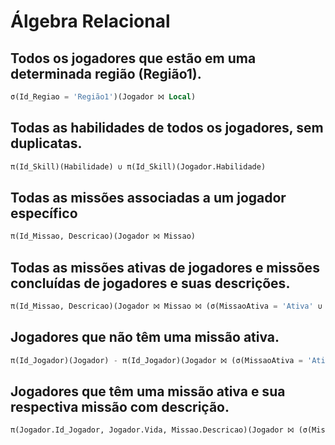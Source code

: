 # Álgebra Relacional
##  Todos os jogadores que estão em uma determinada região (Região1).
  ```sql
  σ(Id_Regiao = 'Região1')(Jogador ⨝ Local)
  ```

## Todas as habilidades de todos os jogadores, sem duplicatas.
  ```sql
  π(Id_Skill)(Habilidade) ∪ π(Id_Skill)(Jogador.Habilidade)
  ```

## Todas as missões associadas a um jogador específico
  ```sql
  π(Id_Missao, Descricao)(Jogador ⨝ Missao)
  ```

## Todas as missões ativas de jogadores e missões concluídas de jogadores e suas descrições.
  ```sql
  π(Id_Missao, Descricao)(Jogador ⨝ Missao ⨝ (σ(MissaoAtiva = 'Ativa' ∪ MissaoAtiva = 'Concluída')(Jogador)))
  ```

## Jogadores que não têm uma missão ativa.
  ```sql
  π(Id_Jogador)(Jogador) - π(Id_Jogador)(Jogador ⨝ (σ(MissaoAtiva = 'Ativa')(Jogador)))
  ```

## Jogadores que têm uma missão ativa e sua respectiva missão com descrição.
  ```sql
  π(Jogador.Id_Jogador, Jogador.Vida, Missao.Descricao)(Jogador ⨝ (σ(MissaoAtiva = 'Ativa')(Jogador.Missao)))
  ```
